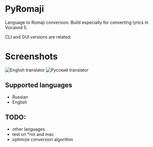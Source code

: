 # PyRomaji
Language to Romaji conversion.
Build especially for converting lyrics in Vocaloid 5.

CLI and GUI versions are related.

# Screenshots
![English translator](https://yadi.sk/i/RnGl-rcXHEPPKg)
![Русский translator](https://yadi.sk/i/uofY_VZ_JpY1Sg)


## Supported languages
- Russian
- English

## TODO:
- other languages
- test on *nix and mac
- optimize conversion algorithm
